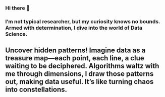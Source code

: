 ### Hi there 👋

### I’m not  typical researcher, but my curiosity knows no bounds. Armed with determination, I dive into the world of Data Science. 
## Uncover hidden patterns! Imagine data as a treasure map—each point, each line, a clue waiting to be deciphered. Algorithms waltz with me through dimensions, I draw those patterns out, making data useful. It’s like turning chaos into constellations.
